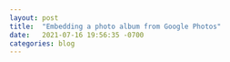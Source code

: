 ```yaml
---
layout: post
title:  "Embedding a photo album from Google Photos"
date:   2021-07-16 19:56:35 -0700
categories: blog
---
```




<script src="https://cdn.jsdelivr.net/npm/publicalbum@latest/embed-ui.min.js" async></script>
<div class="pa-gallery-player-widget" style="width:100%; height:480px; display:none;"
  data-link="https://photos.app.goo.gl/tt9dqRzpNLUGmCt1A"
  data-title="Acropolis &amp; Poseidon Temple"
  data-description="7 new items added to shared album">
  <object data="https://lh3.googleusercontent.com/pw/AJFCJaUFh4NMXKYGWRwiDAYSAjtnibfjylon4tlGUoFxkQox1HgIPVEQ0lf3MMRkZIXx5P7-8Xk5B5VzlpXawOfElYEynqD3sSlnwAhsjpR7YLe_1eQwVHc=w1920-h1080"></object>
  <object data="https://lh3.googleusercontent.com/pw/AJFCJaVdbQoMwwZ0FtaUajrd4seGTJMXY2C-y62S3gJsMFD4YSBi0fbuM4wU0ervz1eeRpCBpu4e7Dh-5ci2G2BA312mqjDMIno9Owh0s5s1-q51jk42jow=w1920-h1080"></object>
  <object data="https://lh3.googleusercontent.com/pw/AJFCJaUxG6WyGN8zNUa8rcwGrO2G0enSv5c7JHxvt3WycUblXKaKtwKTZxUDbSmGTMhI8YF8yfBSJmW60JBuS0oSjEeDNFwAwI4A3hUa89WYaKOTQInPzzg=w1920-h1080"></object>
  <object data="https://lh3.googleusercontent.com/pw/AJFCJaWJ-kQ788iL3TMiE-wAjbqbdioo0n4CiKgDh9z9D8PlAP_crkg7ASxaZ6RtCYThSf84mGfHcjQfWGkAG0NnyIuaTsyw_99PaxEN9gym_Q0n9kG8-a8=w1920-h1080"></object>
  <object data="https://lh3.googleusercontent.com/pw/AJFCJaXLyOQzrtLHECWgSdiozJGNntydr6azRt-EloTVGSF1fX6rS_-hXAERX97ZbHQG3awlhhEvN3-W-EOa0tbN40-DnHHqdNCf2ukKA9iOJTWmEmRPh-A=w1920-h1080"></object>
  <object data="https://lh3.googleusercontent.com/pw/AJFCJaWO6XCwycRgMD4LwGqegm8fhUKBnDcNEnUuhYCQsMAX8b7nnLZUp0CBBF6Z5YS3U5nx8dzjaOki2IT0oLS6zqTElDYsxidwO7Py5kAQUBKzW3l3Fn4=w1920-h1080"></object>
  <object data="https://lh3.googleusercontent.com/pw/AJFCJaX7RLt4q2JHJS4zyBb4g1WZQEUQy4cuALXZnluPToP9qs0YYDb25sN-kXqPoGK4MemF2a9THSm8rd84E1cbHn709zQ81GCyudSA5VuGfS7Qs-MtuRA=w1920-h1080"></object>
</div>
